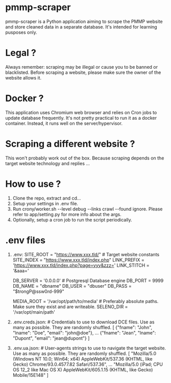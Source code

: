 # pmmp-scraper
pmmp-scraper is a Python application aiming to scrape the PMMP website and store cleaned data in a separate database.
It's intended for learning pusposes only.

# Legal ?
Always remember: scraping may be illegal or cause you to be banned or blacklisted.
Before scraping a website, please make sure the owner of the website allows it.

# Docker ?
This application uses Chromium web browser and relies on Cron jobs to update database frequently. It's not pretty practical to run it as a docker container. Instead, it runs well on the server/hypervisor.

# Scraping a different website ?
This won't probably work out of the box. Because scraping depends on the target website technology and replies ...

# How to use ?
1. Clone the repo, extract and cd...
2. Setup your settings in .env file.
3. Run crony/worker.sh --level debug --links crawl --found ignore. 
Please refer to app/setting.py for more info about the args.
4. Optionally, setup a cron job to run the script periodically.

# .env files
1. .env:
    SITE_ROOT = "https://www.xxx.tld/" # Target website constants
    SITE_INDEX = "https://www.xxx.tld/index.php"
    LINK_PREFIX = 'https://www.xxx.tld/index.php?page=yyy&zzz='
    LINK_STITCH = '&aaa='

    DB_SERVER = '0.0.0.0' # Postgresql Database engine
    DB_PORT = 9999
    DB_NAME = "dbname"
    DB_USER = "dbuser"
    DB_PASS = "$trongP@ssw0rd-999"

    MEDIA_ROOT  = '/var/opt/path/to/media' # Preferably absolute paths. Make sure they exist and are writeable.
    SELENO_DIR = '/var/opt/main/path'

2. .env.creds.json: # Credentials to use to download DCE files. Use as many as possible. They are randomly shuffled.
    [
        {"fname": "John", "lname": "Doe", "email": "john@doe"},
        ...
        {"fname": "Jean", "lname": "Dupont", "email": "jean@dupont"}
    ]

3. .env.ua.json: # User-agents strings to use to navigate the target website. Use as many as possible. They are randomly shuffled.
    [
        "Mozilla/5.0 (Windows NT 10.0; Win64; x64) AppleWebKit/537.36 (KHTML, like Gecko) Chrome/93.0.4577.82 Safari/537.36",
        ...
        "Mozilla/5.0 (iPad; CPU OS 12_2 like Mac OS X) AppleWebKit/605.1.15 (KHTML, like Gecko) Mobile/15E148"
    ]